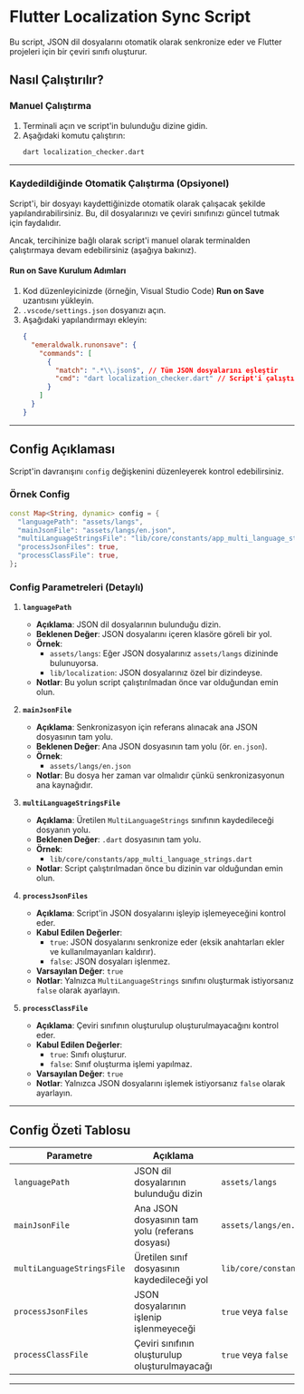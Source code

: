 # Flutter Localization Sync Script

Bu script, JSON dil dosyalarını otomatik olarak senkronize eder ve Flutter projeleri için bir çeviri sınıfı oluşturur.

## Nasıl Çalıştırılır?

### Manuel Çalıştırma
1. Terminali açın ve script'in bulunduğu dizine gidin.
2. Aşağıdaki komutu çalıştırın:
   ```bash
   dart localization_checker.dart

---

### Kaydedildiğinde Otomatik Çalıştırma (Opsiyonel)

Script'i, bir dosyayı kaydettiğinizde otomatik olarak çalışacak şekilde yapılandırabilirsiniz. Bu, dil dosyalarınızı ve çeviri sınıfınızı güncel tutmak için faydalıdır.

Ancak, tercihinize bağlı olarak script'i manuel olarak terminalden çalıştırmaya devam edebilirsiniz (aşağıya bakınız).

#### Run on Save Kurulum Adımları
1. Kod düzenleyicinizde (örneğin, Visual Studio Code) **Run on Save** uzantısını yükleyin.
2. `.vscode/settings.json` dosyanızı açın.
3. Aşağıdaki yapılandırmayı ekleyin:
   ```json
   {
     "emeraldwalk.runonsave": {
       "commands": [
         {
           "match": ".*\\.json$", // Tüm JSON dosyalarını eşleştir
           "cmd": "dart localization_checker.dart" // Script'i çalıştıran komut
         }
       ]
     }
   }
   ```

---

## Config Açıklaması
Script'in davranışını `config` değişkenini düzenleyerek kontrol edebilirsiniz.

### Örnek Config
```dart
const Map<String, dynamic> config = {
  "languagePath": "assets/langs",
  "mainJsonFile": "assets/langs/en.json",
  "multiLanguageStringsFile": "lib/core/constants/app_multi_language_strings.dart",
  "processJsonFiles": true,
  "processClassFile": true,
};
```

### Config Parametreleri (Detaylı)

1. **`languagePath`**
   - **Açıklama**: JSON dil dosyalarının bulunduğu dizin.
   - **Beklenen Değer**: JSON dosyalarını içeren klasöre göreli bir yol.
   - **Örnek**: 
     - `assets/langs`: Eğer JSON dosyalarınız `assets/langs` dizininde bulunuyorsa.
     - `lib/localization`: JSON dosyalarınız özel bir dizindeyse.
   - **Notlar**: Bu yolun script çalıştırılmadan önce var olduğundan emin olun.

2. **`mainJsonFile`**
   - **Açıklama**: Senkronizasyon için referans alınacak ana JSON dosyasının tam yolu.
   - **Beklenen Değer**: Ana JSON dosyasının tam yolu (ör. `en.json`).
   - **Örnek**:
     - `assets/langs/en.json`
   - **Notlar**: Bu dosya her zaman var olmalıdır çünkü senkronizasyonun ana kaynağıdır.

3. **`multiLanguageStringsFile`**
   - **Açıklama**: Üretilen `MultiLanguageStrings` sınıfının kaydedileceği dosyanın yolu.
   - **Beklenen Değer**: `.dart` dosyasının tam yolu.
   - **Örnek**:
     - `lib/core/constants/app_multi_language_strings.dart`
   - **Notlar**: Script çalıştırılmadan önce bu dizinin var olduğundan emin olun.

4. **`processJsonFiles`**
   - **Açıklama**: Script'in JSON dosyalarını işleyip işlemeyeceğini kontrol eder.
   - **Kabul Edilen Değerler**:
     - `true`: JSON dosyalarını senkronize eder (eksik anahtarları ekler ve kullanılmayanları kaldırır).
     - `false`: JSON dosyaları işlenmez.
   - **Varsayılan Değer**: `true`
   - **Notlar**: Yalnızca `MultiLanguageStrings` sınıfını oluşturmak istiyorsanız `false` olarak ayarlayın.

5. **`processClassFile`**
   - **Açıklama**: Çeviri sınıfının oluşturulup oluşturulmayacağını kontrol eder.
   - **Kabul Edilen Değerler**:
     - `true`: Sınıfı oluşturur.
     - `false`: Sınıf oluşturma işlemi yapılmaz.
   - **Varsayılan Değer**: `true`
   - **Notlar**: Yalnızca JSON dosyalarını işlemek istiyorsanız `false` olarak ayarlayın.

---

## Config Özeti Tablosu

| Parametre                | Açıklama                                           | Örnek Değer                              |
|--------------------------|----------------------------------------------------|------------------------------------------|
| `languagePath`           | JSON dil dosyalarının bulunduğu dizin              | `assets/langs`                           |
| `mainJsonFile`           | Ana JSON dosyasının tam yolu (referans dosyası)    | `assets/langs/en.json`                   |
| `multiLanguageStringsFile` | Üretilen sınıf dosyasının kaydedileceği yol       | `lib/core/constants/app_multi_language_strings.dart` |
| `processJsonFiles`       | JSON dosyalarının işlenip işlenmeyeceği            | `true` veya `false`                      |
| `processClassFile`       | Çeviri sınıfının oluşturulup oluşturulmayacağı     | `true` veya `false`                      |

---
